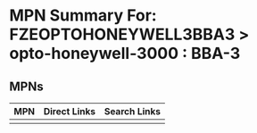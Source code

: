 



# MPN Summary For: FZEOPTOHONEYWELL3BBA3 > opto-honeywell-3000 : BBA-3

## MPNs
  

|MPN|Direct Links|Search Links|
| :--- | :--- | :--- |
||||
